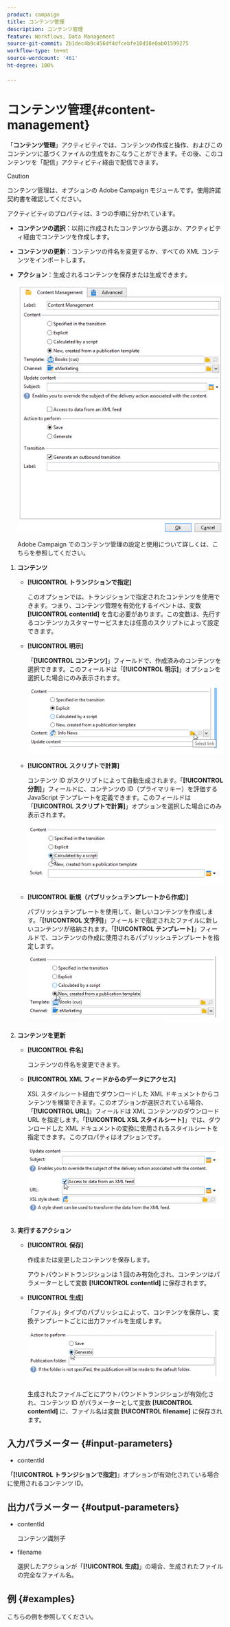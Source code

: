 ```yaml
---
product: campaign
title: コンテンツ管理
description: コンテンツ管理
feature: Workflows, Data Management
source-git-commit: 2b1dec4b9c456df4dfcebfe10d18e0ab01599275
workflow-type: tm+mt
source-wordcount: '461'
ht-degree: 100%

---
```


# コンテンツ管理{#content-management}



「**コンテンツ管理**」アクティビティでは、コンテンツの作成と操作、およびこのコンテンツに基づくファイルの生成をおこなうことができます。その後、このコンテンツを「配信」アクティビティ経由で配信できます。

>[!CAUTION]
>
>コンテンツ管理は、オプションの Adobe Campaign モジュールです。使用許諾契約書を確認してください。

アクティビティのプロパティは、3 つの手順に分かれています。

* **コンテンツの選択**：以前に作成されたコンテンツから選ぶか、アクティビティ経由でコンテンツを作成します。
* **コンテンツの更新**：コンテンツの件名を変更するか、すべての XML コンテンツをインポートします。
* **アクション**：生成されるコンテンツを保存または生成できます。

   ![](assets/content_mgmt_edit.png)

   Adobe Campaign でのコンテンツ管理の設定と使用について詳しくは、こちらを参照してください。

1. **コンテンツ**

   * **[!UICONTROL トランジションで指定]**

      このオプションでは、トランジションで指定されたコンテンツを使用できます。つまり、コンテンツ管理を有効化するイベントは、変数 **[!UICONTROL contentId]** を含む必要があります。この変数は、先行するコンテンツカスタマーサービスまたは任意のスクリプトによって設定できます。

   * **[!UICONTROL 明示]**

      「**[!UICONTROL コンテンツ]**」フィールドで、作成済みのコンテンツを選択できます。このフィールドは「**[!UICONTROL 明示]**」オプションを選択した場合にのみ表示されます。

      ![](assets/content_mgmt_explicit.png)

   * **[!UICONTROL スクリプトで計算]**

      コンテンツ ID がスクリプトによって自動生成されます。「**[!UICONTROL 分割]**」フィールドに、コンテンツの ID（プライマリキー）を評価する JavaScript テンプレートを定義できます。このフィールドは「**[!UICONTROL スクリプトで計算]**」オプションを選択した場合にのみ表示されます。

      ![](assets/content_mgmt_script.png)

   * **[!UICONTROL 新規（パブリッシュテンプレートから作成）]**

      パブリッシュテンプレートを使用して、新しいコンテンツを作成します。「**[!UICONTROL 文字列]**」フィールドで指定されたファイルに新しいコンテンツが格納されます。「**[!UICONTROL テンプレート]**」フィールドで、コンテンツの作成に使用されるパブリッシュテンプレートを指定します。

      ![](assets/content_mgmt_new.png)

1. **コンテンツを更新**

   * **[!UICONTROL 件名]**

      コンテンツの件名を変更できます。

   * **[!UICONTROL XML フィードからのデータにアクセス]**

      XSL スタイルシート経由でダウンロードした XML ドキュメントからコンテンツを構築できます。このオプションが選択されている場合、「**[!UICONTROL URL]**」フィールドは XML コンテンツのダウンロード URL を指定します。「**[!UICONTROL XSL スタイルシート]**」では、ダウンロードした XML ドキュメントの変換に使用されるスタイルシートを指定できます。このプロパティはオプションです。

      ![](assets/content_mgmt_xmlcontent.png)

1. **実行するアクション**

   * **[!UICONTROL 保存]**

      作成または変更したコンテンツを保存します。

      アウトバウンドトランジションは 1 回のみ有効化され、コンテンツはパラメーターとして変数 **[!UICONTROL contentId]** に保存されます。

   * **[!UICONTROL 生成]**

      「ファイル」タイプのパブリッシュによって、コンテンツを保存し、変換テンプレートごとに出力ファイルを生成します。

      ![](assets/content_mgmt_generate.png)

      生成されたファイルごとにアウトバウンドトランジションが有効化され、コンテンツ ID がパラメーターとして変数 **[!UICONTROL contentId]** に、ファイル名は変数 **[!UICONTROL filename]** に保存されます。

## 入力パラメーター {#input-parameters}

* contentId

「**[!UICONTROL トランジションで指定]**」オプションが有効化されている場合に使用されるコンテンツ ID。

## 出力パラメーター {#output-parameters}

* contentId

   コンテンツ識別子

* filename

   選択したアクションが「**[!UICONTROL 生成]**」の場合、生成されたファイルの完全なファイル名。

## 例 {#examples}

こちらの例を参照してください。
